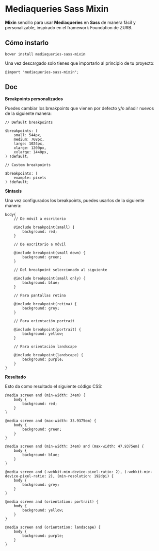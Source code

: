 # Mediaqueries Sass Mixin

**Mixin** sencillo para usar **Mediaqueries** en **Sass** de manera fácil y personalizable, inspirado en el framework Foundation de ZURB.

## Cómo instarlo

```
bower install mediaqueries-sass-mixin
```

Una vez descargado solo tienes que importarlo al principio de tu proyecto:

```
@import "mediaqueries-sass-mixin";
```

## Doc

**Breakpoints personalizados**

Puedes cambiar los breakpoints que vienen por defecto y/o añadir nuevos de la siguiente manera:

```
// Default breakpoints

$breakpoints: (
    small: 544px,
    medium: 768px,
    large: 1024px,
    xlarge: 1200px,
    xxlarge: 1440px,
) !default;

// Custom breakpoints

$breakpoints: (
    example: pixels
) !default;
```

**Sintaxis**

Una vez configurados los breakpoints, puedes usarlos de la siguiente manera:

```
body{
    // De móvil a escritorio

    @include breakpoint(small) {
        background: red;
    }

    // De escritorio a móvil

    @include breakpoint(small down) {
        background: green;
    }

    // Del breakpoint seleccionado al siguiente

    @include breakpoint(small only) {
        background: blue;
    }

    // Para pantallas retina

    @include breakpoint(retina) {
        background: grey;
    }

    // Para orientación portrait

    @include breakpoint(portrait) {
        background: yellow;
    }

    // Para orientación landscape

    @include breakpoint(landscape) {
        background: purple;
    }
}
```

**Resultado**

Esto da como resultado el siguiente código CSS:

```
@media screen and (min-width: 34em) {
    body {
        background: red;
    }
}

@media screen and (max-width: 33.9375em) {
    body {
        background: green;
    }
}

@media screen and (min-width: 34em) and (max-width: 47.9375em) {
    body {
        background: blue;
    }
}

@media screen and (-webkit-min-device-pixel-ratio: 2), (-webkit-min-device-pixel-ratio: 2), (min-resolution: 192dpi) {
    body {
        background: grey;
    }
}

@media screen and (orientation: portrait) {
    body {
        background: yellow;
    }
}

@media screen and (orientation: landscape) {
    body {
        background: purple;
    }
}
```
